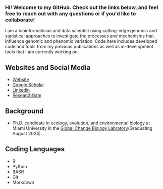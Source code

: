 ### Hi! Welcome to my GitHub. Check out the links below, and feel free to reach out with any questions or if you'd like to collaborate!

I am a bioinformatician and data scientist using cutting-edge genomic and statistical approaches to investigate the processes and mechanisms that influence genomic and phenomic variation. Code here includes developed code and tools from my previous publications as well as in-development tools that I am currently working on. 



## Websites and Social Media
- [Website](https://kfarleigh.github.io/) 
- [Google Scholar](https://scholar.google.com/citations?user=ZKbwA2oAAAAJ&hl=en)
- [Linkedin](https://www.linkedin.com/in/keaka-farleigh-5a638211a/)
- [ResearchGate](https://www.researchgate.net/profile/Keaka-Farleigh-2)

## Background
- Ph.D. candidate in ecology, evolution, and environmental biology at Miami University in the [Global Change Biology Labratory](https://caloprymnus.com/)(Graduating August 2024).

## Coding Languages
- R
- Python
- BASH
- Git
- Markdown



<!--
**kfarleigh/kfarleigh** is a ✨ _special_ ✨ repository because its `README.md` (this file) appears on your GitHub profile.

![github stats](https://github-readme-stats.vercel.app/api?username=kfarleigh&show_icons=true)

Here are some ideas to get you started:

- 🔭 I’m currently working on ...
- 🌱 I’m currently learning ...
- 👯 I’m looking to collaborate on ...
- 🤔 I’m looking for help with ...
- 💬 Ask me about ...
- 📫 How to reach me: ...
- 😄 Pronouns: ...
- ⚡ Fun fact: ...
-->
